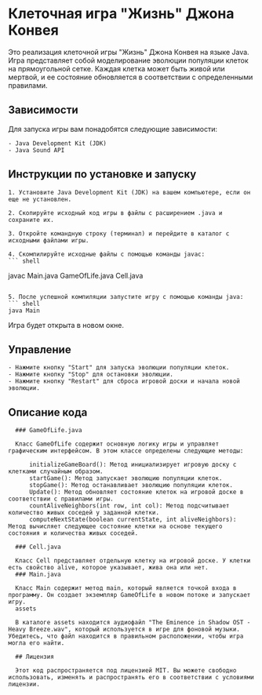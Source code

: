 # Клеточная игра "Жизнь" Джона Конвея

Это реализация клеточной игры "Жизнь" Джона Конвея на языке Java. Игра представляет собой моделирование эволюции популяции клеток на прямоугольной сетке. Каждая клетка может быть живой или мертвой, и ее состояние обновляется в соответствии с определенными правилами.

## Зависимости

Для запуска игры вам понадобятся следующие зависимости:

    - Java Development Kit (JDK)
    - Java Sound API

## Инструкции по установке и запуску

    1. Установите Java Development Kit (JDK) на вашем компьютере, если он еще не установлен.

    2. Скопируйте исходный код игры в файлы с расширением .java и сохраните их.

    3. Откройте командную строку (терминал) и перейдите в каталог с исходными файлами игры.

    4. Скомпилируйте исходные файлы с помощью команды javac:
    ``` shell
   javac Main.java GameOfLife.java Cell.java
   ```
   
   5. После успешной компиляции запустите игру с помощью команды java:
   ``` shell
   java Main
   ```
   Игра будет открыта в новом окне.
   
   ## Управление

    - Нажмите кнопку "Start" для запуска эволюции популяции клеток.
    - Нажмите кнопку "Stop" для остановки эволюции.
    - Нажмите кнопку "Restart" для сброса игровой доски и начала новой эволюции.
   
   ## Описание кода
      ### GameOfLife.java

      Класс GameOfLife содержит основную логику игры и управляет графическим интерфейсом. В этом классе определены следующие методы:

          initializeGameBoard(): Метод инициализирует игровую доску с клетками случайным образом.
          startGame(): Метод запускает эволюцию популяции клеток.
          stopGame(): Метод останавливает эволюцию популяции клеток.
          Update(): Метод обновляет состояние клеток на игровой доске в соответствии с правилами игры.
          countAliveNeighbors(int row, int col): Метод подсчитывает количество живых соседей у заданной клетки.
          computeNextState(boolean currentState, int aliveNeighbors): Метод вычисляет следующее состояние клетки на основе текущего состояния и количества живых соседей.

      ### Cell.java

      Класс Cell представляет отдельную клетку на игровой доске. У клетки есть свойство alive, которое указывает, жива она или нет.
      ### Main.java

      Класс Main содержит метод main, который является точкой входа в программу. Он создает экземпляр GameOfLife в новом потоке и запускает игру.
      assets

      В каталоге assets находится аудиофайл "The Eminence in Shadow OST - Heavy Breeze.wav", который используется в игре для фоновой музыки. Убедитесь, что файл находится в правильном расположении, чтобы игра могла его найти.
      
      ## Лицензия
      
      Этот код распространяется под лицензией MIT. Вы можете свободно использовать, изменять и распространять его в соответствии с условиями лицензии.
